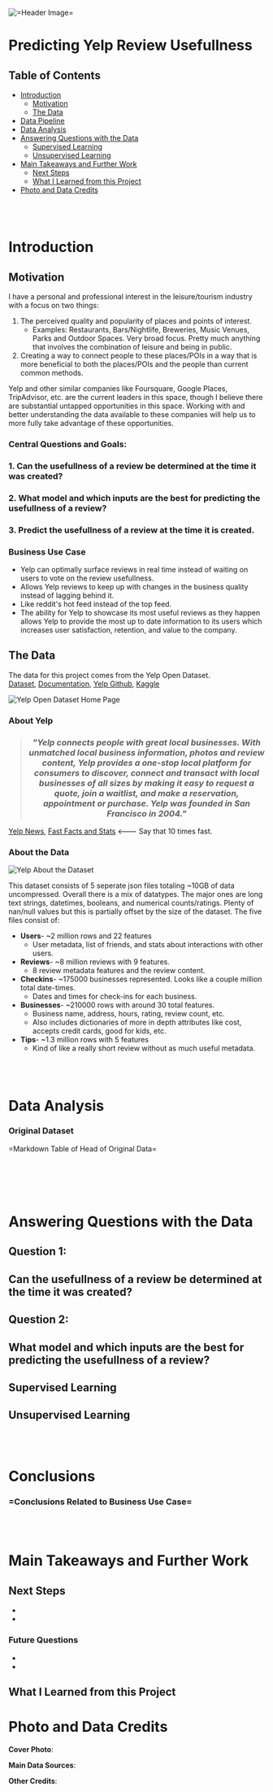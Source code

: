 ![=Header Image=](images/header_image.jpg)

# Predicting Yelp Review Usefullness

## Table of Contents
* [Introduction](#Introduction)
    * [Motivation](#Motivation)
    * [The Data](#The-Data)
* [Data Pipeline](#Data-Pipeline)
* [Data Analysis](#Data-Analysis)
* [Answering Questions with the Data](#Answering-Questions-with-the-Data)
    * [Supervised Learning](#Supervised-Learning)
    * [Unsupervised Learning](#Unsupervised-Learning)
* [Main Takeaways and Further Work](#Main-Takeaways-and-Further-Work)
    * [Next Steps](#Next-Steps)
    * [What I Learned from this Project](#What-I-Learned-from-this-Project)
* [Photo and Data Credits](#Photo-and-Data-Credits)

<br/><br/>

# Introduction

## Motivation

I have a personal and professional interest in the leisure/tourism industry with a focus on two things:
1. The perceived quality and popularity of places and points of interest. 
    * Examples: Restaurants, Bars/Nightlife, Breweries, Music Venues, Parks and Outdoor Spaces. Very broad focus. Pretty much anything that involves the combination of leisure and being in public.
2. Creating a way to connect people to these places/POIs in a way that is more beneficial to both the places/POIs and the people than current common methods. 

Yelp and other similar companies like Foursquare, Google Places, TripAdvisor, etc. are the current leaders in this space, though I believe there are substantial untapped opportunities in this space.
Working with and better understanding the data available to these companies will help us to more fully take advantage of these opportunities.

### Central Questions and Goals:
### 1. Can the usefullness of a review be determined at the time it was created?
### 2. What model and which inputs are the best for predicting the usefullness of a review?
### 3. Predict the usefullness of a review at the time it is created.

### Business Use Case

* Yelp can optimally surface reviews in real time instead of waiting on users to vote on the review usefullness. 
* Allows Yelp reviews to keep up with changes in the business quality instead of lagging behind it. 
* Like reddit's hot feed instead of the top feed.
* The ability for Yelp to showcase its most useful reviews as they happen allows Yelp to provide the most up to date information to its users which increases user satisfaction, retention, and value to the company. 

## The Data

The data for this project comes from the Yelp Open Dataset.  
[Dataset](https://www.yelp.com/dataset), [Documentation](https://www.yelp.com/dataset/documentation/main), [Yelp Github](https://github.com/Yelp/dataset-examples), [Kaggle](https://www.kaggle.com/yelp-dataset/yelp-dataset)

![Yelp Open Dataset Home Page](images/yelp_dataset_homepage_top.png)

### About Yelp 
> ### *<div align="center">"Yelp connects people with great local businesses. With unmatched local business information, photos and review content, Yelp provides a one-stop local platform for consumers to discover, connect and transact with local businesses of all sizes by making it easy to request a quote, join a waitlist, and make a reservation, appointment or purchase. Yelp was founded in San Francisco in 2004."</div>*

[Yelp News](https://www.yelp-press.com/news/default.aspx), [Fast Facts and Stats](https://www.yelp-press.com/company/fast-facts/default.aspx) <--- Say that 10 times fast.

### About the Data 

![Yelp About the Dataset](images/yelp_dataset_homepage_bottom.png)

This dataset consists of 5 seperate json files totaling ~10GB of data uncompressed. Overall there is a mix of datatypes. The major ones are long text strings, datetimes, booleans, and numerical counts/ratings. Plenty of nan/null values but this is partially offset by the size of the dataset. The five files consist of:
* **Users**- ~2 million rows and 22 features
    * User metadata, list of friends, and stats about interactions with other users.
* **Reviews**- ~8 million reviews with 9 features.
    * 8 review metadata features and the review content.
* **Checkins**- ~175000 businesses represented. Looks like a couple million total date-times. 
    * Dates and times for check-ins for each business. 
* **Businesses**- ~210000 rows with around 30 total features.
    * Business name, address, hours, rating, review count, etc. 
    * Also includes dictionaries of more in depth attributes like cost, accepts credit cards, good for kids, etc.
* **Tips**- ~1.3 million rows with 5 features
    * Kind of like a really short review without as much useful metadata.

<br/><br/>

# Data Analysis



### Original Dataset

=Markdown Table of Head of Original Data=

&nbsp;



<br/><br/>

# Answering Questions with the Data

## Question 1:
## Can the usefullness of a review be determined at the time it was created?



## Question 2:
## What model and which inputs are the best for predicting the usefullness of a review?

## Supervised Learning


## Unsupervised Learning

<br/><br/>

# Conclusions
### 
### 

### =Conclusions Related to Business Use Case=

<br/><br/>

# Main Takeaways and Further Work

## Next Steps

* 
*  

### Future Questions

* 
* 

## What I Learned from this Project



# Photo and Data Credits  
**Cover Photo**:   

**Main Data Sources**:

**Other Credits**:
